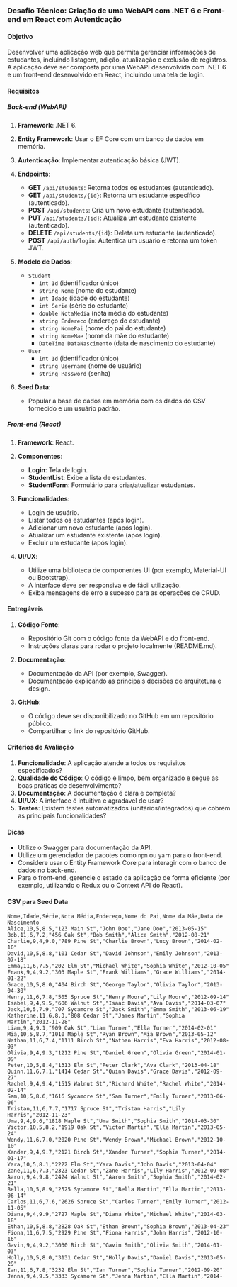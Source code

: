 ### Desafio Técnico: Criação de uma WebAPI com .NET 6 e Front-end em React com Autenticação

#### Objetivo
Desenvolver uma aplicação web que permita gerenciar informações de estudantes, incluindo listagem, adição, atualização e exclusão de registros. A aplicação deve ser composta por uma WebAPI desenvolvida com .NET 6 e um front-end desenvolvido em React, incluindo uma tela de login.

#### Requisitos
##### Back-end (WebAPI)
1. **Framework**: .NET 6.
2. **Entity Framework**: Usar o EF Core com um banco de dados em memória.
3. **Autenticação**: Implementar autenticação básica (JWT).
4. **Endpoints**:
    - **GET** `/api/students`: Retorna todos os estudantes (autenticado).
    - **GET** `/api/students/{id}`: Retorna um estudante específico (autenticado).
    - **POST** `/api/students`: Cria um novo estudante (autenticado).
    - **PUT** `/api/students/{id}`: Atualiza um estudante existente (autenticado).
    - **DELETE** `/api/students/{id}`: Deleta um estudante (autenticado).
    - **POST** `/api/auth/login`: Autentica um usuário e retorna um token JWT.

5. **Modelo de Dados**:
    - `Student`
        - `int Id` (identificador único)
        - `string Nome` (nome do estudante)
        - `int Idade` (idade do estudante)
        - `int Serie` (série do estudante)
        - `double NotaMedia` (nota média do estudante)
        - `string Endereco` (endereço do estudante)
        - `string NomePai` (nome do pai do estudante)
        - `string NomeMae` (nome da mãe do estudante)
        - `DateTime DataNascimento` (data de nascimento do estudante)
    - `User`
        - `int Id` (identificador único)
        - `string Username` (nome de usuário)
        - `string Password` (senha)

6. **Seed Data**:
    - Popular a base de dados em memória com os dados do CSV fornecido e um usuário padrão.

##### Front-end (React)
1. **Framework**: React.
2. **Componentes**:
    - **Login**: Tela de login.
    - **StudentList**: Exibe a lista de estudantes.
    - **StudentForm**: Formulário para criar/atualizar estudantes.

3. **Funcionalidades**:
    - Login de usuário.
    - Listar todos os estudantes (após login).
    - Adicionar um novo estudante (após login).
    - Atualizar um estudante existente (após login).
    - Excluir um estudante (após login).

4. **UI/UX**:
    - Utilize uma biblioteca de componentes UI (por exemplo, Material-UI ou Bootstrap).
    - A interface deve ser responsiva e de fácil utilização.
    - Exiba mensagens de erro e sucesso para as operações de CRUD.

#### Entregáveis
1. **Código Fonte**:
    - Repositório Git com o código fonte da WebAPI e do front-end.
    - Instruções claras para rodar o projeto localmente (README.md).

2. **Documentação**:
    - Documentação da API (por exemplo, Swagger).
    - Documentação explicando as principais decisões de arquitetura e design.

3. **GitHub**:
    - O código deve ser disponibilizado no GitHub em um repositório público.
    - Compartilhar o link do repositório GitHub.

#### Critérios de Avaliação
1. **Funcionalidade**: A aplicação atende a todos os requisitos especificados?
2. **Qualidade do Código**: O código é limpo, bem organizado e segue as boas práticas de desenvolvimento?
3. **Documentação**: A documentação é clara e completa?
4. **UI/UX**: A interface é intuitiva e agradável de usar?
5. **Testes**: Existem testes automatizados (unitários/integrados) que cobrem as principais funcionalidades?

#### Dicas
- Utilize o Swagger para documentação da API.
- Utilize um gerenciador de pacotes como `npm` ou `yarn` para o front-end.
- Considere usar o Entity Framework Core para interagir com o banco de dados no back-end.
- Para o front-end, gerencie o estado da aplicação de forma eficiente (por exemplo, utilizando o Redux ou o Context API do React).

#### CSV para Seed Data
```csv
Nome,Idade,Série,Nota Média,Endereço,Nome do Pai,Nome da Mãe,Data de Nascimento
Alice,10,5,8.5,"123 Main St","John Doe","Jane Doe","2013-05-15"
Bob,11,6,7.2,"456 Oak St","Bob Smith","Alice Smith","2012-08-21"
Charlie,9,4,9.0,"789 Pine St","Charlie Brown","Lucy Brown","2014-02-10"
David,10,5,8.8,"101 Cedar St","David Johnson","Emily Johnson","2013-07-18"
Emma,11,6,7.5,"202 Elm St","Michael White","Sophia White","2012-10-05"
Frank,9,4,9.2,"303 Maple St","Frank Williams","Grace Williams","2014-01-22"
Grace,10,5,8.0,"404 Birch St","George Taylor","Olivia Taylor","2013-04-30"
Henry,11,6,7.8,"505 Spruce St","Henry Moore","Lily Moore","2012-09-14"
Isabel,9,4,9.5,"606 Walnut St","Isaac Davis","Ava Davis","2014-03-07"
Jack,10,5,7.9,"707 Sycamore St","Jack Smith","Emma Smith","2013-06-19"
Katherine,11,6,8.3,"808 Cedar St","James Martin","Sophia Martin","2012-11-28"
Liam,9,4,9.1,"909 Oak St","Liam Turner","Ella Turner","2014-02-01"
Mia,10,5,8.7,"1010 Maple St","Ryan Brown","Mia Brown","2013-05-12"
Nathan,11,6,7.4,"1111 Birch St","Nathan Harris","Eva Harris","2012-08-03"
Olivia,9,4,9.3,"1212 Pine St","Daniel Green","Olivia Green","2014-01-09"
Peter,10,5,8.4,"1313 Elm St","Peter Clark","Ava Clark","2013-04-18"
Quinn,11,6,7.1,"1414 Cedar St","Quinn Davis","Grace Davis","2012-09-27"
Rachel,9,4,9.4,"1515 Walnut St","Richard White","Rachel White","2014-02-14"
Sam,10,5,8.6,"1616 Sycamore St","Sam Turner","Emily Turner","2013-06-06"
Tristan,11,6,7.7,"1717 Spruce St","Tristan Harris","Lily Harris","2012-11-23"
Uma,9,4,9.6,"1818 Maple St","Uma Smith","Sophia Smith","2014-03-30"
Victor,10,5,8.2,"1919 Oak St","Victor Martin","Ella Martin","2013-05-24"
Wendy,11,6,7.0,"2020 Pine St","Wendy Brown","Michael Brown","2012-10-10"
Xander,9,4,9.7,"2121 Birch St","Xander Turner","Sophia Turner","2014-01-17"
Yara,10,5,8.1,"2222 Elm St","Yara Davis","John Davis","2013-04-04"
Zane,11,6,7.3,"2323 Cedar St","Zane Harris","Lily Harris","2012-09-08"
Aaron,9,4,9.8,"2424 Walnut St","Aaron Smith","Sophia Smith","2014-02-21"
Bella,10,5,8.9,"2525 Sycamore St","Bella Martin","Ella Martin","2013-06-14"
Carlos,11,6,7.6,"2626 Spruce St","Carlos Turner","Emily Turner","2012-11-05"
Diana,9,4,9.9,"2727 Maple St","Diana White","Michael White","2014-03-18"
Ethan,10,5,8.8,"2828 Oak St","Ethan Brown","Sophia Brown","2013-04-23"
Fiona,11,6,7.5,"2929 Pine St","Fiona Harris","John Harris","2012-10-16"
Gavin,9,4,9.2,"3030 Birch St","Gavin Smith","Olivia Smith","2014-01-03"
Holly,10,5,8.0,"3131 Cedar St","Holly Davis","Daniel Davis","2013-05-29"
Ian,11,6,7.8,"3232 Elm St","Ian Turner","Sophia Turner","2012-09-20"
Jenna,9,4,9.5,"3333 Sycamore St","Jenna Martin","Ella Martin","2014-